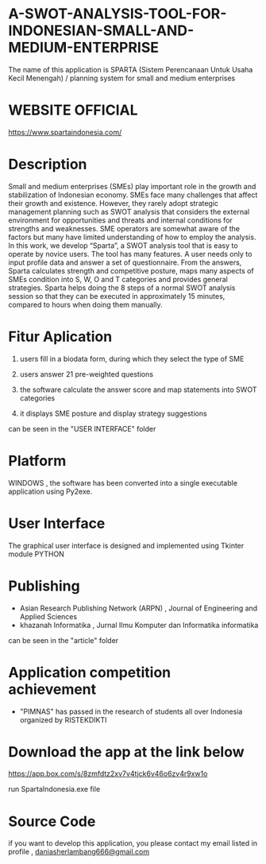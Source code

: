 # A-SWOT-ANALYSIS-TOOL-FOR-INDONESIAN-SMALL-AND-MEDIUM-ENTERPRISE


The name of this application is SPARTA (Sistem Perencanaan Untuk Usaha Kecil Menengah) 
/ planning system for small and medium enterprises


# WEBSITE OFFICIAL
https://www.spartaindonesia.com/

# Description

Small and medium enterprises (SMEs) play important role in the growth and stabilization of Indonesian economy.
SMEs face many challenges that affect their growth and existence. However, they rarely adopt strategic management
planning such as SWOT analysis that considers the external environment for opportunities and threats and internal
conditions for strengths and weaknesses. SME operators are somewhat aware of the factors but many have limited
understanding of how to employ the analysis. In this work, we develop “Sparta”, a SWOT analysis tool that is easy to
operate by novice users. The tool has many features. A user needs only to input profile data and answer a set of
questionnaire. From the answers, Sparta calculates strength and competitive posture, maps many aspects of SMEs
condition into S, W, O and T categories and provides general strategies. Sparta helps doing the 8 steps of a normal SWOT
analysis session so that they can be executed in approximately 15 minutes, compared to hours when doing them manually.

# Fitur Aplication

1. users fill in a biodata form, during which they select the type of SME

2. users answer 21 pre-weighted questions

3. the software calculate the answer score and map statements into SWOT categories

4. it displays SME posture and display strategy suggestions

can be seen in the "USER INTERFACE" folder

# Platform

WINDOWS , the software has been converted into a single executable application using Py2exe.

# User Interface

The graphical user interface is designed and implemented using Tkinter module PYTHON

# Publishing 

- Asian Research Publishing Network (ARPN) , Journal of Engineering and Applied Sciences
- khazanah Informatika , Jurnal Ilmu Komputer dan Informatika informatika 

can be seen in the "article" folder

# Application competition achievement

- "PIMNAS" has passed in the research of students all over Indonesia organized by RISTEKDIKTI

# Download the app at the link below

https://app.box.com/s/8zmfdtz2xv7v4tjck6v46o6zv4r9xw1o

run SpartaIndonesia.exe file

# Source Code

if you want to develop this application, you please contact my email listed in profile , daniasherlambang666@gmail.com
